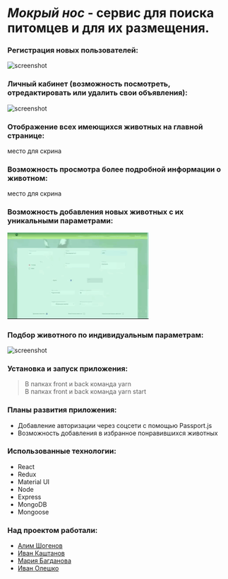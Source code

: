 # ***Мокрый нос*** - сервис для поиска питомцев и для их размещения.


### Регистрация новых пользователей:
![screenshot](readme-assets/register.gif)
### Личный кабинет (возможность посмотреть, отредактировать или удалить свои объявления):
![screenshot](readme-assets/account.gif)
### Отображение всех имеющихся животных на главной странице:
место для скрина
### Возможность просмотра более подробной информации о животном:
место для скрина
### Возможность добавления новых животных с их уникальными параметрами:
![screenshot](readme-assets/adding.gif)
### Подбор животного по индивидуальным параметрам:
![screenshot](readme-assets/filter.gif)

### Установка и запуск приложения:
> В папках front и back команда yarn <br/>
> В папках front и back команда yarn start

### Планы развития приложения:
* Добавление авторизации через соцсети с помощью Passport.js
* Возможность добавления в избранное понравившихся животных

### Использованные технологии:
* React
* Redux
* Material UI
* Node
* Express
* MongoDB
* Mongoose


### Над проектом работали:
* [Алим Шогенов](https://github.com/ALIMS63)
* [Иван Каштанов](https://github.com/kashtn)
* [Мария Багданова](https://github.com/Mariya-Bogdanova)
* [Иван Олешко](https://github.com/ivan-olesko-JS20)

